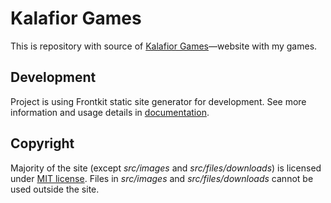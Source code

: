 # Kalafior Games

This is repository with source of [Kalafior Games](http://kalafiorgames.com)—website with my games.

## Development

Project is using Frontkit static site generator for development. See more information and usage details in [documentation](http://lamberski.github.io/frontkit/).

## Copyright

Majority of the site (except *src/images* and *src/files/downloads*) is licensed under [MIT license](http://opensource.org/licenses/MIT). Files in *src/images* and *src/files/downloads* cannot be used outside the site.
